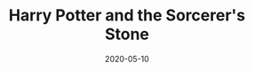 ---
date: 2020-05-10
dateYear: 2020
isbn: 9780439708180
title: Harry Potter and the Sorcerer's Stone
description: "Rescued from the outrageous neglect of his aunt and uncle, a young boy with a great destiny proves his worth while attending Hogwarts School for Wizards and Witches."
cover: cover-harry-potter-and-the-sorcerors-stone.jpeg
pageCount: 312
authors: J. K. Rowling
publishers: Scholastic
published: 1999-09-08
publishedYear: 1999
bookSeries: Harry Potter
shelves:
- fiction
- fantasy
---